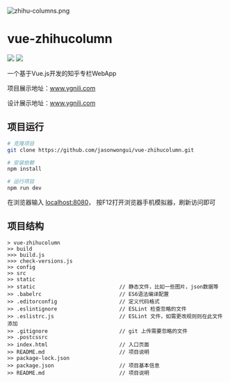 ![zhihu-columns.png](http://upload-images.jianshu.io/upload_images/1158621-c2895c861d876ba8.png?imageMogr2/auto-orient/strip%7CimageView2/2/w/1240)

# vue-zhihucolumn 
[![](https://img.shields.io/badge/ZCOOL-%E6%B2%B9%E6%9F%91%E9%B8%9F%E6%A2%A8-yellow.svg)](http://www.zcool.com.cn/u/15243725) [![](https://img.shields.io/badge/WeChat-JASON%E6%B2%B9%E6%9F%91%E9%B8%9F%E6%A2%A8-green.svg)](https://www.jianshu.com/p/4f49400c4c91)

一个基于Vue.js开发的知乎专栏WebApp

项目展示地址：www.ygnili.com

设计展示地址：www.ygnili.com 

## 项目运行

``` bash
# 克隆项目
git clone https://github.com/jasonwongui/vue-zhihucolumn.git

# 安装依赖
npm install

# 运行项目
npm run dev
```
在浏览器输入 [localhost:8080](http://localhost:8080)，
按F12打开浏览器手机模拟器，刷新访问即可

## 项目结构
```
> vue-zhihucolumn
>> build
>>> build.js
>>> check-versions.js
>> config
>> src
>> static
>> static                           // 静态文件，比如一些图片，json数据等
>> .babelrc                         // ES6语法编译配置
>> .editorconfig                    // 定义代码格式
>> .eslintignore                    // ESLint 检查忽略的文件
>> .eslistrc.js                     // ESLint 文件，如需更改规则则在此文件添加
>> .gitignore                       // git 上传需要忽略的文件
>> .postcssrc
>> index.html                       // 入口页面
>> README.md                        // 项目说明
>> package-lock.json
>> package.json                     // 项目基本信息
>> README.md                        // 项目说明
```
